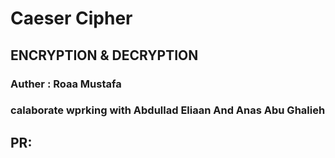 # Caeser Cipher

## ENCRYPTION & DECRYPTION

### Auther : Roaa Mustafa

### calaborate wprking with Abdullad Eliaan And Anas Abu Ghalieh

## PR: 


